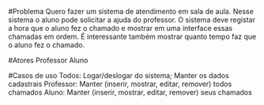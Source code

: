 #Problema
Quero fazer um sistema de atendimento em sala de aula. Nesse sistema o aluno pode solicitar a ajuda do professor.
O sistema deve registar a hora que o aluno fez o chamado e mostrar em uma interface essas chamadas em ordem. É interessante também mostrar quanto tempo faz que o aluno fez o chamado.

#Atores
Professor
Aluno

#Casos de uso
Todos: Logar/deslogar do sistema; Manter os dados cadastrais
Professor: Manter (inserir, mostrar, editar, remover) todos chamados
Aluno: Manter (inserir, mostrar, editar, remover) seus chamados